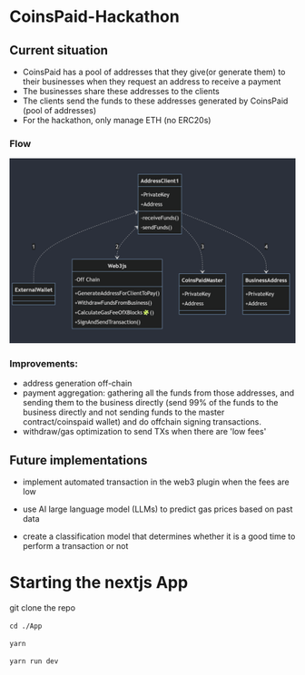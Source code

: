 # CoinsPaid-Hackathon

## Current situation

- CoinsPaid has a pool of addresses that they give(or generate them) to their businesses when they request an address to receive a payment
- The businesses share these addresses to the clients
- The clients send the funds to these addresses generated by CoinsPaid (pool of addresses)
- For the hackathon, only manage ETH (no ERC20s)

### Flow

![alt text](image-1.png)

### Improvements:

- address generation off-chain
- payment aggregation: gathering all the funds from those addresses, and sending them to the business directly (send 99% of the funds to the business directly and not sending funds to the master contract/coinspaid wallet) and do offchain signing transactions.
- withdraw/gas optimization to send TXs when there are 'low fees'

## Future implementations

- implement automated transaction in the web3 plugin when the fees are low

- use AI large language model (LLMs) to predict gas prices based on past data

- create a classification model that determines whether it is a good time to perform a transaction or not

# Starting the nextjs App

git clone the repo

`cd ./App`

`yarn`

`yarn run dev`
